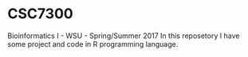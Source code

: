 # CSC7300
Bioinformatics I - WSU - Spring/Summer 2017
In this reposetory I have some project and code in R programming language. 
